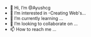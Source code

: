 - 👋 Hi, I’m @Ayushcg
- 👀 I’m interested in -Creating Web's...
- 🌱 I’m currently learning ... 
- 💞️ I’m looking to collaborate on ...
- 📫 How to reach me ...

<!---
Ayush69cg/Ayush69cg is a ✨ special ✨ repository because its `README.md` (this file) appears on your GitHub profile.
You can click the Preview link to take a look at your changes.
--->
